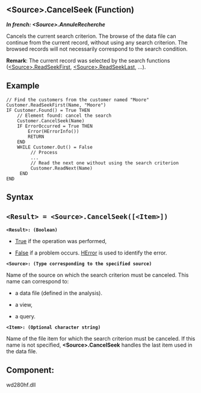 


## &lt;Source&gt;.CancelSeek (Function)

***In french: &lt;Source&gt;.AnnuleRecherche***



<a name="XUse"></a>
<a name="Use"></a>
<a name="description"></a>
Cancels the current search criterion. The browse of the data file can continue from the current record, without using any search criterion. The browsed records will not necessarily correspond to the search condition.

**Remark**: The current record was selected by the search functions ([&lt;Source&gt;.ReadSeekFirst](../WDLang4/1000025034.md), [&lt;Source&gt;.ReadSeekLast](../WDLang4/1000025024.md), ...).


<a name="Example1"></a>
<a name="sample_code"></a>

## Example


```wl
// Find the customers from the customer named "Moore"
Customer.ReadSeekFirst(Name, "Moore")
IF Customer.Found() = True THEN
	// Element found: cancel the search
	Customer.CancelSeek(Name)
	IF ErrorOccurred = True THEN
		Error(HErrorInfo())
		RETURN
	END
	WHILE Customer.Out() = False
		 // Process 
		 ...
		 // Read the next one without using the search criterion
		 Customer.ReadNext(Name)
	 END
END
```

<a name="XSYNTAX"></a>
<a name="SYNTAX1"></a>

## Syntax

`<Result> = <Source>.CancelSeek([<Item>])`
---

**`<Result>: (Boolean)`**



- <u><u><u><u>True</u></u></u></u> if the operation was performed, 

- <u><u><u><u>False</u></u></u></u> if a problem occurs. [HError](../WDLang4/3044088.md) is used to identify the error.




**`<Source>: (Type corresponding to the specified source)`**

Name of the source on which the search criterion must be canceled. This name can correspond to: 

- a data file (defined in the analysis). 

- a view, 

- a query. 




**`<Item>: (Optional character string)`**

Name of the file item for which the search criterion must be canceled. 
If this name is not specified, **&lt;Source&gt;.CancelSeek** handles the last item used in the data file.



<a name="XComponent"></a>

## Component:
wd280hf.dll
